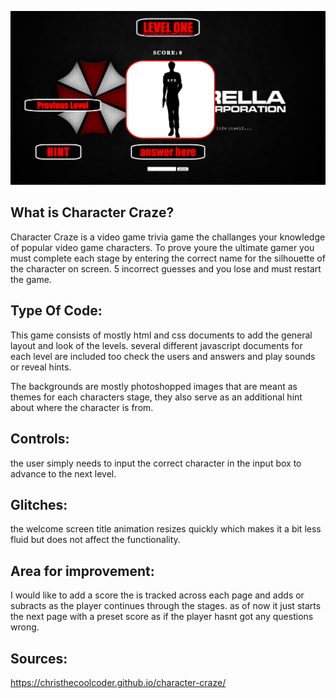 ![Screenshot here](https://github.com/christhecoolcoder/character-craze/blob/master/screenshot.png)

## What is Character Craze?
Character Craze is a video game trivia game the challanges your knowledge of popular video game characters. To prove youre the ultimate gamer you must complete each stage by entering the correct name for the silhouette of the character on screen. 5 incorrect guesses and you lose and must restart the game.

## Type Of Code:
This game consists of mostly html and css documents to add the general layout and look of the levels. several different javascript documents for each level are included too check the users and answers and play sounds or reveal hints.

The backgrounds are mostly photoshopped images that are meant as themes for each characters stage, they also serve as an additional hint about where the character is from.

## Controls:
the user simply needs to input the correct character in the input box to advance to the next level.
                                

## Glitches: 
the welcome screen title animation resizes quickly which makes it a bit less fluid but does not affect the functionality.
         
## Area for improvement:
I would like to add a score the is tracked across each page and adds or subracts as the player continues through the stages. as of now it just starts the next page with a preset score as if the player hasnt got any questions wrong.

## Sources: 
https://christhecoolcoder.github.io/character-craze/
